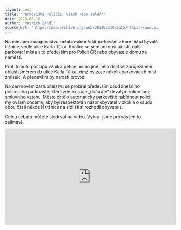 ```yaml
---
layout: post
title: "Parkoviště Policie, všech nebo zeleň?"
date: 2020-06-18
author: "Patrick Zandl"
source_url: "https://web.archive.org/web/20230321085115/https://www.piratibrandys.cz/clanek/2020-06-18-parkoviste-policie-vsech-nebo-zelen"
---
```

Na minulém zastupitelstvu začalo město řešit parkování v horní části bývalé tržnice, vedle ulice Karla Tájka. Koalice se sem pokouší umístit další parkovací místa a to především pro Policii ČR nebo obyvatele domu na náměstí.

Proti tomuto postupu vznikla petice, mimo jiné mělo dojít ke zprůjezdnění oblasti směrem do ulice Karla Tájka, čímž by zase několik parkovacích míst zmizelo. A především by narostl  provoz.

Na červnovém zastupitelstvu se probíral především osud dnešního policejního parkoviště, které zde existuje „dočasně“ devátým rokem bez smluvního vztahu. Město chtělo automaticky parkoviště nabídnout policii, my ovšem chceme, aby byl respektován názor obyvatel v okolí a o osudu obou částí někdejší tržnice na sídlišti si rozhodli obyvatelé.

Celou debatu můžete sledovat na videu. Vybrali jsme pro vás jen to zajímavé.

<iframe width="560" height="315" src="https://www.youtube.com/embed/JuR1NgQRmY4?si=btWGi5ZdNO-MD4IN" title="YouTube video player" frameborder="0" allow="accelerometer; autoplay; clipboard-write; encrypted-media; gyroscope; picture-in-picture; web-share" referrerpolicy="strict-origin-when-cross-origin" allowfullscreen></iframe>
